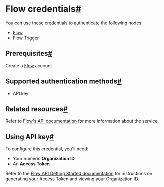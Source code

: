 [](https://github.com/n8n-io/n8n-docs/edit/main/docs/integrations/builtin/credentials/flow.md "Edit this page")

# Flow credentials[#](#flow-credentials "Permanent link")

You can use these credentials to authenticate the following nodes:

*   [Flow](../../app-nodes/n8n-nodes-base.flow/)
*   [Flow Trigger](../../trigger-nodes/n8n-nodes-base.flowtrigger/)

## Prerequisites[#](#prerequisites "Permanent link")

Create a [Flow](https://www.getflow.com/) account.

## Supported authentication methods[#](#supported-authentication-methods "Permanent link")

*   API key

## Related resources[#](#related-resources "Permanent link")

Refer to [Flow's API documentation](https://developer.getflow.com/) for more information about the service.

## Using API key[#](#using-api-key "Permanent link")

To configure this credential, you'll need:

*   Your numeric **Organization ID**
*   An **Access Token**

Refer to the [Flow API Getting Started documentation](https://developer.getflow.com/#getting-started) for instructions on generating your Access Token and viewing your Organization ID.